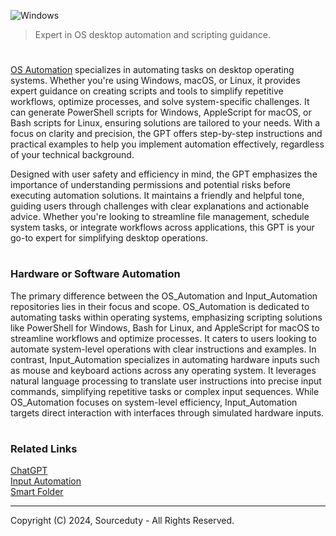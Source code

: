 ![Windows](https://github.com/user-attachments/assets/639b209b-972b-4a3d-bbc0-7efb58ef8a00)

>  Expert in OS desktop automation and scripting guidance.
#

[OS Automation](https://chatgpt.com/g/g-67419b8c33d481918508b4b47762bc11-os-automation) specializes in automating tasks on desktop operating systems. Whether you're using Windows, macOS, or Linux, it provides expert guidance on creating scripts and tools to simplify repetitive workflows, optimize processes, and solve system-specific challenges. It can generate PowerShell scripts for Windows, AppleScript for macOS, or Bash scripts for Linux, ensuring solutions are tailored to your needs. With a focus on clarity and precision, the GPT offers step-by-step instructions and practical examples to help you implement automation effectively, regardless of your technical background.

Designed with user safety and efficiency in mind, the GPT emphasizes the importance of understanding permissions and potential risks before executing automation solutions. It maintains a friendly and helpful tone, guiding users through challenges with clear explanations and actionable advice. Whether you're looking to streamline file management, schedule system tasks, or integrate workflows across applications, this GPT is your go-to expert for simplifying desktop operations.

#
### Hardware or Software Automation

The primary difference between the OS_Automation and Input_Automation repositories lies in their focus and scope. OS_Automation is dedicated to automating tasks within operating systems, emphasizing scripting solutions like PowerShell for Windows, Bash for Linux, and AppleScript for macOS to streamline workflows and optimize processes. It caters to users looking to automate system-level operations with clear instructions and examples. In contrast, Input_Automation specializes in automating hardware inputs such as mouse and keyboard actions across any operating system. It leverages natural language processing to translate user instructions into precise input commands, simplifying repetitive tasks or complex input sequences. While OS_Automation focuses on system-level efficiency, Input_Automation targets direct interaction with interfaces through simulated hardware inputs.

#
### Related Links

[ChatGPT](https://github.com/sourceduty/ChatGPT)
<br>
[Input Automation](https://github.com/sourceduty/Input_Automation)
<br>
[Smart Folder](https://github.com/sourceduty/Smart_Folder)

***
Copyright (C) 2024, Sourceduty - All Rights Reserved.
